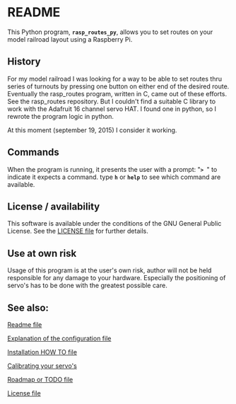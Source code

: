 # README
This Python program, **`rasp_routes_py`**, allows you to set routes on your model railroad layout using a Raspberry Pi.

## History
For my model railroad I was looking for a way to be able to set routes thru series of turnouts by pressing one button on either end of the desired route. Eventually the rasp_routes program, written in C, came out of these efforts. See the rasp_routes repository. But I couldn't find a suitable C library to work with the Adafruit 16 channel servo HAT. I found one in python, so I rewrote the program logic in python.

At this moment (september 19, 2015) I consider it working.

## Commands
When the program is running, it presents the user with a prompt: "**`> `**" to indicate it expects a command. type **`h`** or **`help`** to see which command are available.

## License / availability
This software is available under the conditions of the GNU General Public License. See the [LICENSE file](./doc/LICENCSE.md) for further details.

## Use at own risk
Usage of this program is at the user's own risk, author will not be held responsible for any damage to your hardware. Especially the positioning of servo's has to be done with the greatest possible care.

## See also:
[Readme file](./README.md)

[Explanation of the configuration file](./doc/CONFIG.md)

[Installation HOW TO file](./doc/INSTALL.md)

[Calibrating your servo's](./doc/gawServoCalibrate.md)

[Roadmap or TODO file](./doc/TODO.md)

[License file](./LICENSE)
